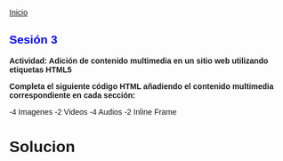 <!-- No borrar o modificar -->
[Inicio](./index.md)

## Sesión 3 


<!-- Su documentación aquí -->

**Actividad: Adición de contenido multimedia en un sitio web utilizando etiquetas HTML5**

**Completa el siguiente código HTML añadiendo el contenido multimedia correspondiente en cada sección:**

-4 Imagenes
-2 Videos
-4 Audios
-2 Inline Frame

# Solucion 

<!DOCTYPE html>
<html>

<head>
    <title>HTML5</title>
    <style>
        body {
            font-family: Arial, sans-serif;
        }

        header {
            background-color: #333333;
            color: white;
            padding: 20px;
            text-align: center;
        }

        section {
            border: 1px solid #ddd;
            padding: 20px;
            margin-bottom: 20px;
        }

        h2 {
            color: blue;
        }

        footer {
            background-color: #4d4b4b;
            color: white;
            padding: 20px;
            text-align: center;
        }
    </style>
</head>

<body>

    <header>
        <h1>LAS MARAVILLAS DEL MUNDO</h1>
        <h3>Conoce un poco más de lo maravilloso que es nuestra tierra</h3>
    </header>

    <section>
        <h2></h2>
        <p>
        <h2>LA GRAN MURALLA (CHINA)</h2>
        </p>
        <h4>Es algo más que una muralla para un país como China. Representa también su cultura y filosofía de vida hoy
            en día. Sirvió para defenderse de los mongoles y llegó a tener más de 20.000 kilómetros desde Corea al
            desierto de Gobi.</h4>
        <img src="https://phantom-elmundo.unidadeditorial.es/9660a14acf1b0d7d3fecf4706a7944ed/crop/2x445/1988x1769/resize/473/f/webp/assets/multimedia/imagenes/2022/06/22/16559106753164.jpg"
            alt="">
        <h2>PETRA (JORDANIA)</h2>
        </p>
        <h4>Punto clave de paso de la Ruta de la Seda, se levantó en el reino Nabateao. Tras su abandono fue descubierta
            en 1812 por explorador suizo Johann Ludwig Burckhardt.</h4>
        <img src="https://phantom-elmundo.unidadeditorial.es/d95bd27b90179af42492bc5aa9527adb/crop/0x0/2445x1630/resize/473/f/webp/assets/multimedia/imagenes/2022/06/22/16559108170966.jpg"
            alt="">
        <h2>EL COLISEO (ITALIA)</h2>
        </p>
        <h4>Con capacidad para 65.000 espectadores, acogió luchas de gladiadores durante 500 años y se convirtió en el
            circo más grande entre todos los construidos en aquella época (año 72 d.C.).</h4>
        <img src="https://phantom-elmundo.unidadeditorial.es/0a316c701c18c9df8268cc0a5f06838f/crop/0x0/2732x1821/resize/473/f/webp/assets/multimedia/imagenes/2022/06/22/16559108733659.jpg"
            alt="">
        <h2>EL CRISTO REDENTOR (BRASIL)</h2>
        </p>
        <h4>La estatua pesa 635 toneladas y está ubicada en la cima de la montaña Corcovado en el Parque Nacional del
            Bosque de Tijuca. Símbolo del cristianismo en todo el mundo, la estatua también se ha convertido en un icono
            cultural tanto de Río de Janeiro como de Brasil.</h4>
        <img src="https://phantom-elmundo.unidadeditorial.es/af6b7fb3a20b19954cc6b022a359db6b/crop/11x116/2194x1572/resize/473/f/webp/assets/multimedia/imagenes/2022/06/22/16559112327509.jpg"
            alt="">
    </section>

    <section>
        <h2>DUBÁI Y SUS RASCACIELOS</h2>
        <p><h4>Dubái es considerada como la ciudad con mayor crecimiento en el mundo. Llegando a tener más del 20% de las
            grúas de todo el planeta en su momento, esta ciudad desértica que intenta convertirse en la mayor atracción
            turística. Es por esto que Dubái ya cuenta con un gran número de rascacielos como el Burj Khalifa y hoteles
            de gran lujo como el Burj Al Arab entre otras atracciones.</h4></p>
        <video src="fireworks_-_46950 (1080p).mp4" controls height="200"></video>
        <video src="building_-_108529 (1080p).mp4" controls height="200"></video>
    </section>

    <section>
        <h2>LOS SONIDOS DE LA CIUDAD</h2>
        <h2><span style="color: rgb(38, 0, 255);">Audio 1</span></p></h2>
        <audio src="city-traffic-outdoor-6414.mp3"controls></audio>
        <h2><span style="color: rgb(38, 0, 255);">Audio 2</span></p></h2>
        <audio src="crowded-avenue-people-talking-vendors-shouting-musicians-playing-part-1-7099.mp3"controls></audio>
        <h2><span style="color: rgb(38, 0, 255);">Audio 3</span></p></h2>
        <audio src="highway-14475.mp3"controls></audio>
        <h2><span style="color: rgb(38, 0, 255);">Audio 4</span></p></h2>
        <audio src="car-horn-6408.mp3"controls></audio>

    </section>

    <section>
        <h2>Mas información</h2>
        <iframe src="https://viajes.nationalgeographic.com.es/lifestyle/viaje-a-nuevas-siete-maravillas-mundo-moderno_18546" frameborder="0"height="200" width="300"></iframe>
        <ol><iframe src="https://travelphotomagazine.com/dubai/rascacielos-en-dubai" frameborder="0"height="200" width="300"></iframe></ol>

    </section>

    <footer>
        Nicolas Garcia Ossa
        <br>
        <br>
        CESDE
        <br>
        <br>
        &copy;2023
    </footer>

</body>

</html>



